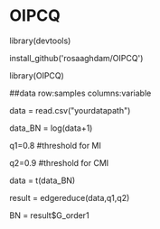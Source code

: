 # OIPCQ
library(devtools)

install_github('rosaaghdam/OIPCQ')

library(OIPCQ)

##data row:samples columns:variable

data = read.csv("yourdatapath")

data_BN = log(data+1)

q1=0.8 #threshold for MI

q2=0.9 #threshold for CMI

data = t(data_BN)

result = edgereduce(data,q1,q2)

BN = result$G_order1
